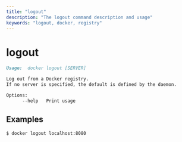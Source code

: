 ```yaml
---
title: "logout"
description: "The logout command description and usage"
keywords: "logout, docker, registry"
---
```


<!-- This file is maintained within the docker/docker Github
     repository at https://github.com/docker/docker/. Make all
     pull requests against that repo. If you see this file in
     another repository, consider it read-only there, as it will
     periodically be overwritten by the definitive file. Pull
     requests which include edits to this file in other repositories
     will be rejected.
-->

# logout

```markdown
Usage:  docker logout [SERVER]

Log out from a Docker registry.
If no server is specified, the default is defined by the daemon.

Options:
      --help   Print usage
```

## Examples

```bash
$ docker logout localhost:8080
```

